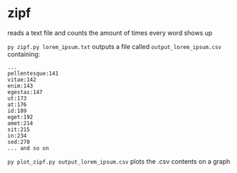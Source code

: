 # zipf
reads a text file and counts the amount of times every word shows up

```py zipf.py lorem_ipsum.txt```
outputs a file called ```output_lorem_ipsum.csv```
containing:
```
...
pellentesque:141
vitae:142
enim:143
egestas:147
ut:173
at:176
id:189
eget:192
amet:214
sit:215
in:234
sed:270
... and so on
```

```py plot_zipf.py output_lorem_ipsum.csv```
plots the .csv contents on a graph
